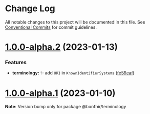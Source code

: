 # Change Log

All notable changes to this project will be documented in this file.
See [Conventional Commits](https://conventionalcommits.org) for commit guidelines.

# [1.0.0-alpha.2](https://github.com/bonfhir/bonfhir/compare/@bonfhir/terminology@1.0.0-alpha.1...@bonfhir/terminology@1.0.0-alpha.2) (2023-01-13)


### Features

* **terminology:** :sparkles: add `URI` in `KnownIdentifierSystems` ([fe59eaf](https://github.com/bonfhir/bonfhir/commit/fe59eaff251a55ef41687b57db26eca9dde30664))





# [1.0.0-alpha.1](https://github.com/bonfhir/bonfhir/compare/@bonfhir/terminology@1.0.0-alpha.0...@bonfhir/terminology@1.0.0-alpha.1) (2023-01-10)

**Note:** Version bump only for package @bonfhir/terminology

